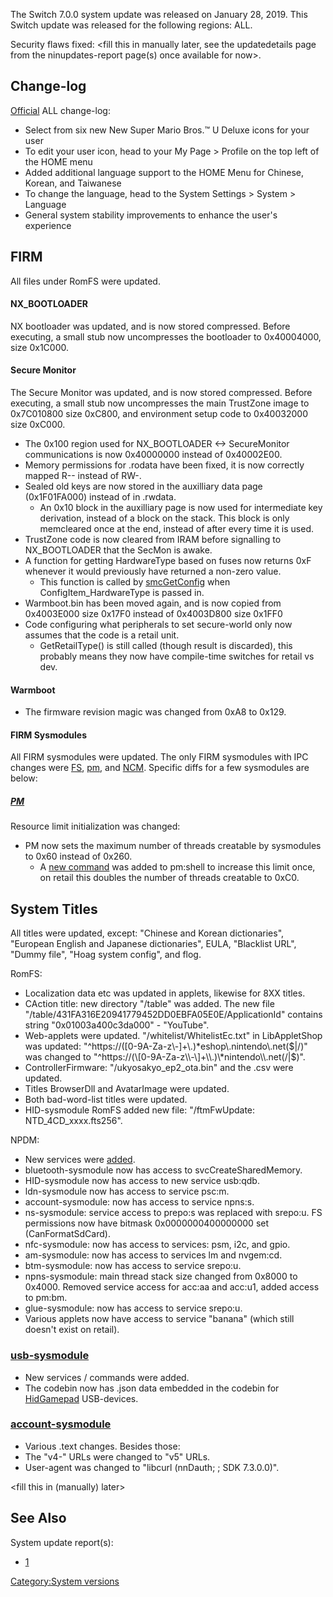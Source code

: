 The Switch 7.0.0 system update was released on January 28, 2019. This
Switch update was released for the following regions: ALL.

Security flaws fixed: \<fill this in manually later, see the
updatedetails page from the ninupdates-report page(s) once available for
now\>.

## Change-log

[Official](https://en-americas-support.nintendo.com/app/answers/detail/a_id/22525/p/897)
ALL change-log:

  - Select from six new New Super Mario Bros.™ U Deluxe icons for your
    user
  - To edit your user icon, head to your My Page \> Profile on the top
    left of the HOME menu
  - Added additional language support to the HOME Menu for Chinese,
    Korean, and Taiwanese
  - To change the language, head to the System Settings \> System \>
    Language
  - General system stability improvements to enhance the user's
    experience

## FIRM

All files under RomFS were updated.

#### NX\_BOOTLOADER

NX bootloader was updated, and is now stored compressed. Before
executing, a small stub now uncompresses the bootloader to 0x40004000,
size 0x1C000.

#### Secure Monitor

The Secure Monitor was updated, and is now stored compressed. Before
executing, a small stub now uncompresses the main TrustZone image to
0x7C010800 size 0xC800, and environment setup code to 0x40032000 size
0xC000.

  - The 0x100 region used for NX\_BOOTLOADER \<-\> SecureMonitor
    communications is now 0x40000000 instead of 0x40002E00.
  - Memory permissions for .rodata have been fixed, it is now correctly
    mapped R-- instead of RW-.
  - Sealed old keys are now stored in the auxilliary data page
    (0x1F01FA000) instead of in .rwdata.
      - An 0x10 block in the auxilliary page is now used for
        intermediate key derivation, instead of a block on the stack.
        This block is only memcleared once at the end, instead of after
        every time it is used.
  - TrustZone code is now cleared from IRAM before signalling to
    NX\_BOOTLOADER that the SecMon is awake.
  - A function for getting HardwareType based on fuses now returns 0xF
    whenever it would previously have returned a non-zero value.
      - This function is called by [smcGetConfig](SMC.md "wikilink")
        when ConfigItem\_HardwareType is passed in.
  - Warmboot.bin has been moved again, and is now copied from 0x4003E000
    size 0x17F0 instead of 0x4003D800 size 0x1FF0
  - Code configuring what peripherals to set secure-world only now
    assumes that the code is a retail unit.
      - GetRetailType() is still called (though result is discarded),
        this probably means they now have compile-time switches for
        retail vs dev.

#### Warmboot

  - The firmware revision magic was changed from 0xA8 to 0x129.

#### FIRM Sysmodules

All FIRM sysmodules were updated. The only FIRM sysmodules with IPC
changes were [FS](Filesystem%20services.md "wikilink"),
[pm](Process%20Manager%20services.md "wikilink"), and
[NCM](NCM%20services.md "wikilink"). Specific diffs for a few sysmodules
are below:

##### [PM](Process%20Manager%20services.md "wikilink")

Resource limit initialization was changed:

  - PM now sets the maximum number of threads creatable by sysmodules to
    0x60 instead of 0x260.
      - A [new
        command](Process%20Manager%20services#EnableAdditionalSystemThreads.md##EnableAdditionalSystemThreads "wikilink")
        was added to pm:shell to increase this limit once, on retail
        this doubles the number of threads creatable to 0xC0.

## System Titles

All titles were updated, except: "Chinese and Korean dictionaries",
"European English and Japanese dictionaries", EULA, "Blacklist URL",
"Dummy file", "Hoag system config", and flog.

RomFS:

  - Localization data etc was updated in applets, likewise for 8XX
    titles.
  - CAction title: new directory "/table" was added. The new file
    "/table/431FA316E20941779452DD0EBFA05E0E/ApplicationId" contains
    string "0x01003a400c3da000" - "YouTube".
  - Web-applets were updated. "/whitelist/WhitelistEc.txt" in
    LibAppletShop was updated:
    "^https://(\[0-9A-Za-z\\-\]+\\.)\*eshop\\.nintendo\\.net($|/)" was
    changed to "^https://(\[0-9A-Za-z\\-\]+\\.)\*nintendo\\.net(/|$)".
  - ControllerFirmware: "/ukyosakyo\_ep2\_ota.bin" and the .csv were
    updated.
  - Titles BrowserDll and AvatarImage were updated.
  - Both bad-word-list titles were updated.
  - HID-sysmodule RomFS added new file: "/ftmFwUpdate:
    NTD\_4CD\_xxxx.fts256".

NPDM:

  - New services were [added](Services%20API.md "wikilink").
  - bluetooth-sysmodule now has access to svcCreateSharedMemory.
  - HID-sysmodule now has access to new service usb:qdb.
  - ldn-sysmodule now has access to service psc:m.
  - account-sysmodule: now has access to service npns:s.
  - ns-sysmodule: service access to prepo:s was replaced with srepo:u.
    FS permissions now have bitmask 0x0000000400000000 set
    (CanFormatSdCard).
  - nfc-sysmodule: now has access to services: psm, i2c, and gpio.
  - am-sysmodule: now has access to services lm and nvgem:cd.
  - btm-sysmodule: now has access to service srepo:u.
  - npns-sysmodule: main thread stack size changed from 0x8000 to
    0x4000. Removed service access for acc:aa and acc:u1, added access
    to pm:bm.
  - glue-sysmodule: now has access to service srepo:u.
  - Various applets now have access to service "banana" (which still
    doesn't exist on retail).

### [usb-sysmodule](USB%20services.md "wikilink")

  - New services / commands were added.
  - The codebin now has .json data embedded in the codebin for
    [HidGamepad](USB%20services#HidGamepad.md##HidGamepad "wikilink")
    USB-devices.

### [account-sysmodule](Account%20services.md "wikilink")

  - Various .text changes. Besides those:
  - The "v4-<hexstr>" URLs were changed to "v5" URLs.
  - User-agent was changed to "libcurl (nnDauth; <hex>; SDK 7.3.0.0)".

\<fill this in (manually) later\>

## See Also

System update
    report(s):

  - [1](https://yls8.mtheall.com/ninupdates/reports.php?date=01-28-19_07-05-12&sys=hac)

[Category:System versions](Category:System_versions "wikilink")
